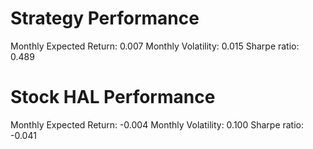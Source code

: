 # Strategy Performance
Monthly Expected Return: 0.007
Monthly Volatility: 0.015
Sharpe ratio: 0.489
# Stock HAL Performance
Monthly Expected Return: -0.004
Monthly Volatility: 0.100
Sharpe ratio: -0.041
